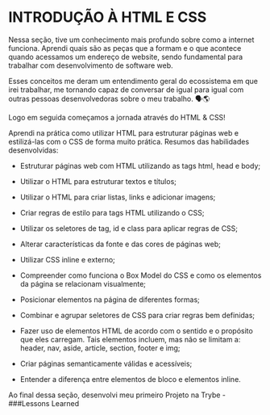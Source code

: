 # INTRODUÇÃO À HTML E CSS

Nessa seção, tive um conhecimento mais profundo sobre como a internet funciona. Aprendi quais são as peças que a formam e o que acontece quando acessamos um endereço de website, sendo fundamental para trabalhar com desenvolvimento de software web.


Esses conceitos me deram um entendimento geral do ecossistema em que irei trabalhar, me tornando capaz de conversar de igual para igual com outras pessoas desenvolvedoras sobre o meu trabalho. 🗣🌎

Logo em seguida começamos a jornada através do HTML & CSS! 

Aprendi na prática como utilizar HTML para estruturar páginas web e estilizá-las com o CSS de forma muito prática. 
Resumos das habilidades desenvolvidas:

- Estruturar páginas web com HTML utilizando as tags html, head e body;

- Utilizar o HTML para estruturar textos e títulos;

- Utilizar o HTML para criar listas, links e adicionar imagens;

- Criar regras de estilo para tags HTML utilizando o CSS;

- Utilizar os seletores de tag, id e class para aplicar regras de CSS;

- Alterar características da fonte e das cores de páginas web;

- Utilizar CSS inline e externo;

- Compreender como funciona o Box Model do CSS e como os elementos da página se relacionam visualmente;

- Posicionar elementos na página de diferentes formas;

- Combinar e agrupar seletores de CSS para criar regras bem definidas;

- Fazer uso de elementos HTML de acordo com o sentido e o propósito que eles carregam. Tais elementos incluem, mas não se limitam a: header, nav, aside, article, section, footer e img;

- Criar páginas semanticamente válidas e acessíveis;

- Entender a diferença entre elementos de bloco e elementos inline.


Ao final dessa seção, desenvolvi meu primeiro Projeto na Trybe - ###Lessons Learned 


